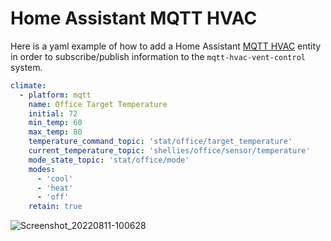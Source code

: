 
# Home Assistant MQTT HVAC

Here is a yaml example of how to add a Home Assistant [MQTT HVAC](https://www.home-assistant.io/integrations/climate.mqtt/) entity in order to subscribe/publish information to the `mqtt-hvac-vent-control` system.

```yaml
climate:
  - platform: mqtt
    name: Office Target Temperature
    initial: 72
    min_temp: 60
    max_temp: 80
    temperature_command_topic: 'stat/office/target_temperature'
    current_temperature_topic: 'shellies/office/sensor/temperature'
    mode_state_topic: 'stat/office/mode'
    modes:
      - 'cool'
      - 'heat'
      - 'off'
    retain: true
```

![Screenshot_20220811-100628](https://user-images.githubusercontent.com/4724577/184466030-f062cb85-e0fc-4c81-87bf-b64ced862f4a.png)
